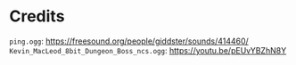 # Credits

`ping.ogg`: https://freesound.org/people/giddster/sounds/414460/
`Kevin_MacLeod_8bit_Dungeon_Boss_ncs.ogg`: https://youtu.be/pEUvYBZhN8Y
